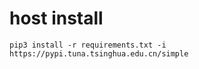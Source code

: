 # host install
```
pip3 install -r requirements.txt -i https://pypi.tuna.tsinghua.edu.cn/simple

```